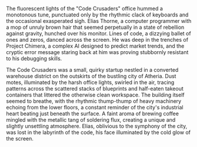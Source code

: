 The fluorescent lights of the "Code Crusaders" office hummed a monotonous tune, punctuated only by the rhythmic clack of keyboards and the occasional exasperated sigh.  Elias Thorne, a computer programmer with a mop of unruly brown hair that seemed perpetually in a state of rebellion against gravity, hunched over his monitor.  Lines of code, a dizzying ballet of ones and zeros, danced across the screen.  He was deep in the trenches of Project Chimera, a complex AI designed to predict market trends, and the cryptic error message staring back at him was proving stubbornly resistant to his debugging skills.

The Code Crusaders was a small, quirky startup nestled in a converted warehouse district on the outskirts of the bustling city of Atheria.  Dust motes, illuminated by the harsh office lights, swirled in the air, tracing patterns across the scattered stacks of blueprints and half-eaten takeout containers that littered the otherwise clean workspace.  The building itself seemed to breathe, with the rhythmic thump-thump of heavy machinery echoing from the lower floors, a constant reminder of the city's industrial heart beating just beneath the surface.  A faint aroma of brewing coffee mingled with the metallic tang of soldering flux, creating a unique and slightly unsettling atmosphere. Elias, oblivious to the symphony of the city, was lost in the labyrinth of the code, his face illuminated by the cold glow of the screen.

